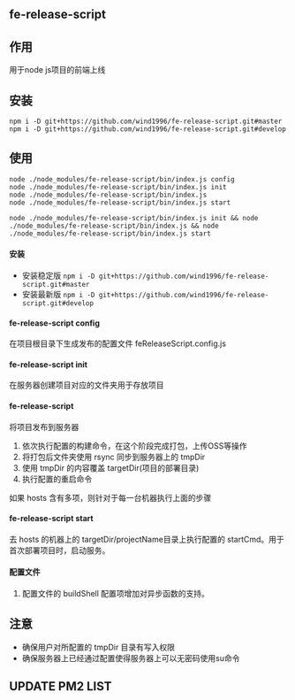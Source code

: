 ## fe-release-script

## 作用
用于node js项目的前端上线

## 安装

```shell script
npm i -D git+https://github.com/wind1996/fe-release-script.git#master
npm i -D git+https://github.com/wind1996/fe-release-script.git#develop
```
## 使用
```
node ./node_modules/fe-release-script/bin/index.js config
node ./node_modules/fe-release-script/bin/index.js init
node ./node_modules/fe-release-script/bin/index.js
node ./node_modules/fe-release-script/bin/index.js start

node ./node_modules/fe-release-script/bin/index.js init && node ./node_modules/fe-release-script/bin/index.js && node ./node_modules/fe-release-script/bin/index.js start
```
#### 安装
- 安装稳定版 `npm i -D git+https://github.com/wind1996/fe-release-script.git#master` 
- 安装最新版 `npm i -D git+https://github.com/wind1996/fe-release-script.git#develop` 

#### fe-release-script config
在项目根目录下生成发布的配置文件 feReleaseScript.config.js

#### fe-release-script init
在服务器创建项目对应的文件夹用于存放项目

#### fe-release-script
将项目发布到服务器

1. 依次执行配置的构建命令，在这个阶段完成打包，上传OSS等操作
2. 将打包后文件夹使用 rsync 同步到服务器上的 tmpDir 
3. 使用 tmpDir 的内容覆盖  targetDir(项目的部署目录)
4. 执行配置的重启命令

如果 hosts 含有多项，则针对于每一台机器执行上面的步骤

#### fe-release-script start
去 hosts 的机器上的 targetDir/projectName目录上执行配置的 startCmd。用于首次部署项目时，启动服务。
#### 配置文件
1. 配置文件的 buildShell 配置项增加对异步函数的支持。

## 注意
- 确保用户对所配置的 tmpDir 目录有写入权限
- 确保服务器上已经通过配置使得服务器上可以无密码使用su命令

## UPDATE PM2 LIST
